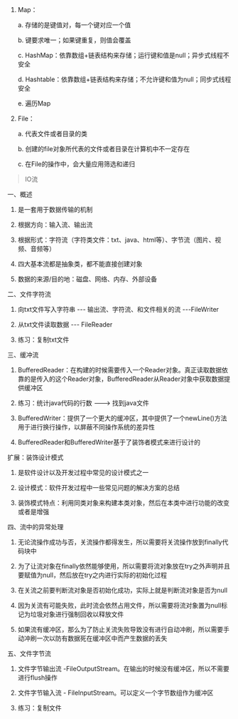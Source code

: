 1.  Map：

    a.  存储的是键值对，每一个键对应一个值

    b.  键要求唯一；如果键重复，则值会覆盖

    c.  HashMap：依靠数组+链表结构来存储；运行键和值是null；异步式线程不安全

    d.  Hashtable：依靠数组+链表结构来存储；不允许键和值为null；同步式线程安全

    e.  遍历Map

2.  File：

    a.  代表文件或者目录的类

    b.  创建的file对象所代表的文件或者目录在计算机中不一定存在

    c.  在File的操作中，会大量应用筛选和递归

> IO流

一、概述

1.  是一套用于数据传输的机制

2.  根据方向：输入流、输出流

3.  根据形式：字符流（字符类文件：txt、java、html等）、字节流（图片、视频、音频等）

4.  四大基本流都是抽象类，都不能直接创建对象

5.  数据的来源/目的地：磁盘、网络、内存、外部设备

二、文件字符流

1.  向txt文件写入字符串 \-\-- 输出流、字符流、和文件相关的流 \-\--FileWriter

2.  从txt文件读取数据 \-\-- FileReader

3.  练习：复制txt文件

三、缓冲流

1.  BufferedReader：在构建的时候需要传入一个Reader对象。真正读取数据依靠的是传入的这个Reader对象，BufferedReader从Reader对象中获取数据提供缓冲区

2.  练习：统计java代码的行数 \-\--\> 找到java文件

3.  BufferedWriter：提供了一个更大的缓冲区，其中提供了一个newLine()方法用于进行换行操作，以屏蔽不同操作系统的差异性

4.  BufferedReader和BufferedWriter基于了装饰者模式来进行设计的

扩展：装饰设计模式

1.  是软件设计以及开发过程中常见的设计模式之一

2.  设计模式：软件开发过程中一些常见问题的解决方案的总结

3.  装饰模式特点：利用同类对象来构建本类对象，然后在本类中进行功能的改变或者是增强

四、流中的异常处理

1.  无论流操作成功与否，关流操作都得发生，所以需要将关流操作放到finally代码块中

2.  为了让流对象在finally依然能够使用，所以需要将流对象放在try之外声明并且要赋值为null，然后放在try之内进行实际的初始化过程

3.  在关流之前要判断流对象是否初始化成功，实际上就是判断流对象是否为null

4.  因为关流有可能失败，此时流会依然占用文件，所以需要将流对象置为null标记为垃圾对象进行强制回收以释放文件

5.  如果流有缓冲区，那么为了防止关流失败导致没有进行自动冲刷，所以需要手动冲刷一次以防有数据死在缓冲区中而产生数据的丢失

五、文件字节流

1.  文件字节输出流 -FileOutputStream。在输出的时候没有缓冲区，所以不需要进行flush操作

2.  文件字节输入流 - FileInputStream。可以定义一个字节数组作为缓冲区

3.  练习：复制文件
